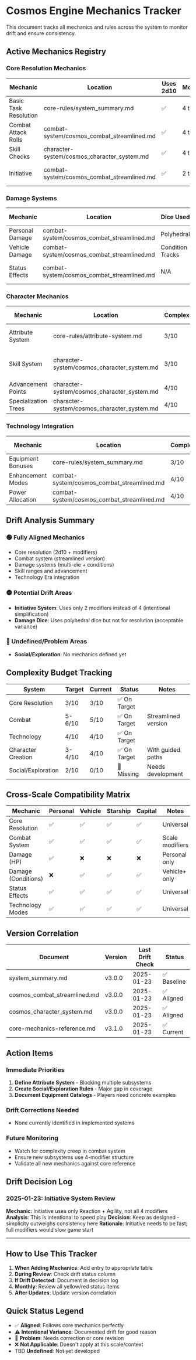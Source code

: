 # Cosmos Engine Mechanics Tracker

This document tracks all mechanics and rules across the system to monitor drift and ensure consistency.

## Active Mechanics Registry

### Core Resolution Mechanics

| Mechanic | Location | Uses 2d10 | Modifiers | TN Range | Drift Status | Notes |
|----------|----------|-----------|-----------|----------|--------------|-------|
| Basic Task Resolution | core-rules/system_summary.md | ✅ | 4 types | 8-20 | ✅ Aligned | Core mechanic |
| Combat Attack Rolls | combat-system/cosmos_combat_streamlined.md | ✅ | 4 types | 8-20 | ✅ Aligned | |
| Skill Checks | character-system/cosmos_character_system.md | ✅ | 4 types | 8-20 | ✅ Aligned | |
| Initiative | combat-system/cosmos_combat_streamlined.md | ✅ | 2 types | N/A | ✅ Aligned | 2d10 + Reaction + Agility |

### Damage Systems

| Mechanic | Location | Dice Used | Complexity | Scale Consistent | Drift Status | Notes |
|----------|----------|-----------|------------|------------------|--------------|-------|
| Personal Damage | combat-system/cosmos_combat_streamlined.md | Polyhedral | 5/10 | N/A | ✅ Aligned | Multi-die system |
| Vehicle Damage | combat-system/cosmos_combat_streamlined.md | Condition Tracks | 5/10 | ✅ | ✅ Aligned | 5-box tracks |
| Status Effects | combat-system/cosmos_combat_streamlined.md | N/A | 4/10 | ✅ | ✅ Aligned | 3 categories max |

### Character Mechanics

| Mechanic | Location | Complexity | Uses Core | Drift Status | Notes |
|----------|----------|------------|-----------|--------------|-------|
| Attribute System | core-rules/attribute-system.md | 3/10 | ✅ | ✅ Aligned | 6 attributes defined |
| Skill System | character-system/cosmos_character_system.md | 3/10 | ✅ | ✅ Aligned | 0-5 range, 0-7 enhanced |
| Advancement Points | character-system/cosmos_character_system.md | 4/10 | N/A | ✅ Aligned | EVE-inspired |
| Specialization Trees | character-system/cosmos_character_system.md | 4/10 | N/A | ✅ Aligned | Mastery bonuses |

### Technology Integration

| Mechanic | Location | Complexity | Era Limited | Drift Status | Notes |
|----------|----------|------------|-------------|--------------|-------|
| Equipment Bonuses | core-rules/system_summary.md | 3/10 | ✅ | ✅ Aligned | +1 to +5 by era |
| Enhancement Modes | combat-system/cosmos_combat_streamlined.md | 4/10 | ✅ | ✅ Aligned | Standard/Boosted/Overcharged |
| Power Allocation | combat-system/cosmos_combat_streamlined.md | 4/10 | ✅ | ✅ Aligned | 3-5 points by era |

## Drift Analysis Summary

### 🟢 Fully Aligned Mechanics
- Core resolution (2d10 + modifiers)
- Combat system (streamlined version)
- Damage systems (multi-die + conditions)
- Skill ranges and advancement
- Technology Era integration

### 🟡 Potential Drift Areas
- **Initiative System**: Uses only 2 modifiers instead of 4 (intentional simplification)
- **Damage Dice**: Uses polyhedral dice but not for resolution (acceptable variance)

### 🔴 Undefined/Problem Areas
- **Social/Exploration**: No mechanics defined yet

## Complexity Budget Tracking

| System | Target | Current | Status | Notes |
|--------|--------|---------|--------|-------|
| Core Resolution | 3/10 | 3/10 | ✅ On Target | |
| Combat | 5-6/10 | 5/10 | ✅ On Target | Streamlined version |
| Technology | 4/10 | 4/10 | ✅ On Target | |
| Character Creation | 3-4/10 | 4/10 | ✅ On Target | With guided paths |
| Social/Exploration | 2/10 | 0/10 | 🔴 Missing | Needs development |

## Cross-Scale Compatibility Matrix

| Mechanic | Personal | Vehicle | Starship | Capital | Notes |
|----------|----------|---------|----------|---------|-------|
| Core Resolution | ✅ | ✅ | ✅ | ✅ | Universal |
| Combat System | ✅ | ✅ | ✅ | ✅ | Scale modifiers |
| Damage (HP) | ✅ | ❌ | ❌ | ❌ | Personal only |
| Damage (Conditions) | ❌ | ✅ | ✅ | ✅ | Vehicle+ only |
| Status Effects | ✅ | ✅ | ✅ | ✅ | Universal |
| Technology Modes | ✅ | ✅ | ✅ | ✅ | Universal |

## Version Correlation

| Document | Version | Last Drift Check | Status |
|----------|---------|------------------|--------|
| system_summary.md | v3.0.0 | 2025-01-23 | ✅ Baseline |
| cosmos_combat_streamlined.md | v3.0.0 | 2025-01-23 | ✅ Aligned |
| cosmos_character_system.md | v3.0.0 | 2025-01-23 | ✅ Aligned |
| core-mechanics-reference.md | v3.1.0 | 2025-01-23 | ✅ Current |

## Action Items

### Immediate Priorities
1. **Define Attribute System** - Blocking multiple subsystems
2. **Create Social/Exploration Rules** - Major gap in coverage
3. **Document Equipment Catalogs** - Players need concrete examples

### Drift Corrections Needed
- None currently identified in implemented systems

### Future Monitoring
- Watch for complexity creep in combat system
- Ensure new subsystems use 4-modifier structure
- Validate all new mechanics against core reference

## Drift Decision Log

### 2025-01-23: Initiative System Review
**Mechanic**: Initiative uses only Reaction + Agility, not all 4 modifiers
**Analysis**: This is intentional to speed play
**Decision**: Keep as designed - simplicity outweighs consistency here
**Rationale**: Initiative needs to be fast; full modifiers would slow game start

---

## How to Use This Tracker

1. **When Adding Mechanics**: Add entry to appropriate table
2. **During Review**: Check drift status column
3. **If Drift Detected**: Document in decision log
4. **Monthly**: Review all yellow/red status items
5. **After Updates**: Update version correlation

## Quick Status Legend

- ✅ **Aligned**: Follows core mechanics perfectly
- ⚠️ **Intentional Variance**: Documented drift for good reason
- 🔴 **Problem**: Needs correction or core revision
- ❌ **Not Applicable**: Doesn't apply at this scale/context
- TBD **Undefined**: Not yet developed